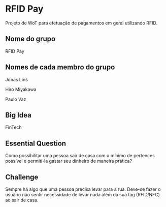 # RFID Pay
   Projeto de WoT para efetuação de pagamentos em geral utilizando RFID.

## Nome do grupo
   RFID Pay

## Nomes de cada membro do grupo

Jonas Lins

Hiro Miyakawa

Paulo Vaz


## Big Idea
   FinTech

## Essential Question
   Como possibilitar uma pessoa sair de casa com o mínimo de pertences possível e permití-la gastar seu dinheiro de maneira prática?

## Challenge
   Sempre há algo que uma pessoa precisa levar para a rua. Deve-se fazer o usuário não sentir necessidade de levar nada além da sua tag (RFID/NFC) ao sair de casa.
